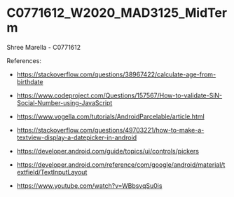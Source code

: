 # C0771612_W2020_MAD3125_MidTerm
Shree Marella - C0771612

References:

* https://stackoverflow.com/questions/38967422/calculate-age-from-birthdate

* https://www.codeproject.com/Questions/157567/How-to-validate-SiN-Social-Number-using-JavaScript

* https://www.vogella.com/tutorials/AndroidParcelable/article.html

* https://stackoverflow.com/questions/49703221/how-to-make-a-textview-display-a-datepicker-in-android

* https://developer.android.com/guide/topics/ui/controls/pickers

* https://developer.android.com/reference/com/google/android/material/textfield/TextInputLayout

* https://www.youtube.com/watch?v=WBbsvqSu0is


